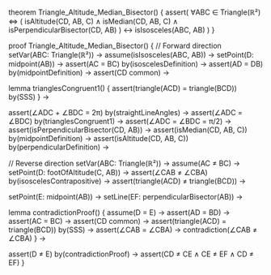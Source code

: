 theorem Triangle_Altitude_Median_Bisector() {
  assert(
    ∀ABC ∈ Triangle(ℝ²) ⇔ (
      isAltitude(CD, AB, C) ∧
      isMedian(CD, AB, C) ∧
      isPerpendicularBisector(CD, AB)
    ) ↔ isIsosceles(ABC, AB)
  )
}

proof Triangle_Altitude_Median_Bisector() {
  // Forward direction
  setVar(ABC: Triangle(ℝ²)) →
  assume(isIsosceles(ABC, AB)) →
  setPoint(D: midpoint(AB)) →
  assert(AC = BC) by(isoscelesDefinition) →
  assert(AD = DB) by(midpointDefinition) →
  assert(CD common) →
  
  lemma trianglesCongruent1() {
    assert(triangle(ACD) = triangle(BCD)) by(SSS)
  } →
  
  assert(∠ADC + ∠BDC = 2π) by(straightLineAngles) →
  assert(∠ADC = ∠BDC) by(trianglesCongruent1) →
  assert(∠ADC = ∠BDC = π/2) →
  assert(isPerpendicularBisector(CD, AB)) →
  assert(isMedian(CD, AB, C)) by(midpointDefinition) →
  assert(isAltitude(CD, AB, C)) by(perpendicularDefinition) →

  // Reverse direction
  setVar(ABC: Triangle(ℝ²)) →
  assume(AC ≠ BC) →
  setPoint(D: footOfAltitude(C, AB)) →
  assert(∠CAB ≠ ∠CBA) by(isoscelesContrapositive) →
  assert(triangle(ACD) ≠ triangle(BCD)) →
  
  setPoint(E: midpoint(AB)) →
  setLine(EF: perpendicularBisector(AB)) →
  
  lemma contradictionProof() {
    assume(D = E) →
    assert(AD = BD) →
    assert(AC = BC) →
    assert(CD common) →
    assert(triangle(ACD) = triangle(BCD)) by(SSS) →
    assert(∠CAB = ∠CBA) →
    contradiction(∠CAB ≠ ∠CBA)
  } →
  
  assert(D ≠ E) by(contradictionProof) →
  assert(CD ≠ CE ∧ CE ≠ EF ∧ CD ≠ EF)
}